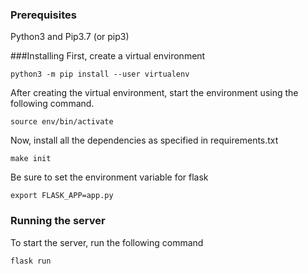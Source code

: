 ### Prerequisites
Python3 and Pip3.7 (or pip3)

###Installing
First, create a virtual environment
```
python3 -m pip install --user virtualenv
```

After creating the virtual environment, start the environment using the following command.
```
source env/bin/activate
```

Now, install all the dependencies as specified in requirements.txt
```
make init
```

Be sure to set the environment variable for flask
```
export FLASK_APP=app.py
```

### Running the server
To start the server, run the following command
```
flask run
```
